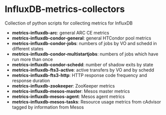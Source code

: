 # InfluxDB-metrics-collectors
Collection of python scripts for collecting metrics for InfluxDB

* **metrics-influxdb-arc**: general ARC CE metrics
* **metrics-influxdb-condor-general**: general HTCondor pool metrics
* **metrics-influxdb-condor-jobs**: numbers of jobs by VO and schedd in different states
* **metrics-influxdb-condor-multistartjobs**: numbers of jobs which have run more than once
* **metrics-influxdb-condor-schedd**: number of shadow exits by state
* **metrics-influxdb-fts3-active**: active transfers by VO and by schedd
* **metrics-influxdb-fts3-http**: HTTP response code frequency and response duration
* **metrics-influxdb-zookeeper**: ZooKeeper metrics
* **metrics-influxdb-mesos-master**: Mesos master metrics
* **metrics-influxdb-mesos-agent**: Mesos agent metrics
* **metrics-influxdb-mesos-tasks**: Resource usage metrics from cAdvisor tagged by information from Mesos
